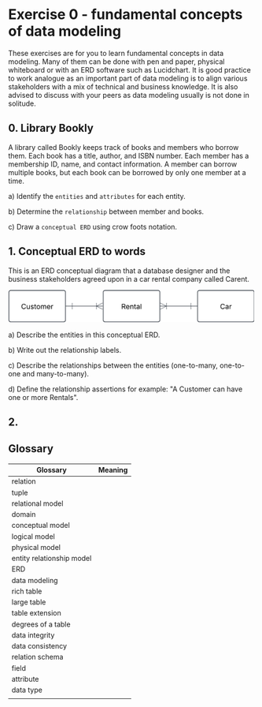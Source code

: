 # Exercise 0 - fundamental concepts of data modeling

These exercises are for you to learn fundamental concepts in data modeling. Many of them can be done with pen and paper, physical whiteboard or with an ERD software such as Lucidchart. It is good practice to work analogue as an important part of data modeling is to align various stakeholders with a mix of technical and business knowledge. It is also advised to discuss with your peers as data modeling usually is not done in solitude.

## 0. Library Bookly

A library called Bookly keeps track of books and members who borrow them. Each book has a title, author, and ISBN number. Each member has a membership ID, name, and contact information. A member can borrow multiple books, but each book can be borrowed by only one member at a time.

a) Identify the `entities` and `attributes` for each entity.

b) Determine the `relationship` between member and books.

c) Draw a `conceptual ERD` using crow foots notation.


## 1. Conceptual ERD to words 

This is an ERD conceptual diagram that a database designer and the business stakeholders agreed upon in a car rental company called Carent. 

<a href="https://youtu.be/CCqQF7LZVqI" target="_blank">
  <img src="https://github.com/kokchun/assets/blob/main/data_modeling/car_rental.png?raw=true" alt="course structure" width="500">
</a>

a) Describe the entities in this conceptual ERD. 

b) Write out the relationship labels. 

c) Describe the relationships between the entities (one-to-many, one-to-one and many-to-many).

d) Define the relationship assertions for example: "A Customer can have one or more Rentals".


## 2. 

## Glossary

| Glossary                  | Meaning |
| ------------------------- | ------- |
| relation                  |         |
| tuple                     |         |
| relational model          |         |
| domain                    |         |
| conceptual model          |         |
| logical model             |         |
| physical model            |         |
| entity relationship model |         |
| ERD                       |         |
| data modeling             |         |
| rich table                |         |
| large table               |         |
| table extension           |         |
| degrees of a table        |         |
| data integrity            |         |
| data consistency          |         |
| relation schema           |         |
| field                     |         |
| attribute                 |         |
| data type                 |         |
|                           |         |
